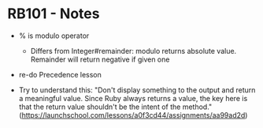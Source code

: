 # RB101 - Notes

- % is modulo operator
  - Differs from Integer#remainder: modulo returns absolute value. Remainder will return negative if given one

- re-do Precedence lesson
- Try to understand this: "Don't display something to the output and return a meaningful value. Since Ruby always returns a value, the key here is that the return value shouldn't be the intent of the method." (https://launchschool.com/lessons/a0f3cd44/assignments/aa99ad2d)
